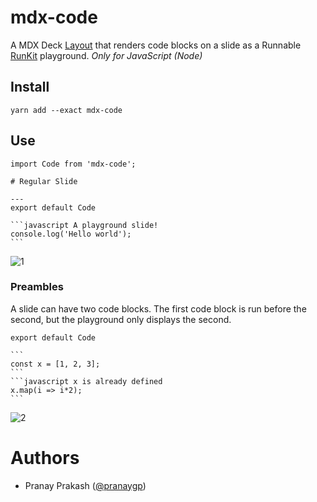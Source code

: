 # mdx-code

A MDX Deck [Layout](https://github.com/jxnblk/mdx-deck#layouts) that renders code blocks on a slide as a Runnable [RunKit](https://runkit.com) playground. _Only for JavaScript (Node)_

## Install

`yarn add --exact mdx-code`

## Use

````mdx
import Code from 'mdx-code';

# Regular Slide

---
export default Code

```javascript A playground slide!
console.log('Hello world');
```
````

![1](https://user-images.githubusercontent.com/1797812/48085109-03968780-e1bf-11e8-8943-3eb821dfde1b.gif)

### Preambles

A slide can have two code blocks. The first code block is run before the second, but the playground only displays the second.

````mdx
export default Code

```
const x = [1, 2, 3];
```
```javascript x is already defined
x.map(i => i*2);
```
````

![2](https://user-images.githubusercontent.com/1797812/48085110-042f1e00-e1bf-11e8-9a49-9fd7535fe290.gif)

# Authors

* Pranay Prakash ([@pranaygp](https://twitter.com/pranaygp))
